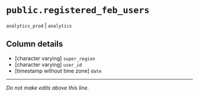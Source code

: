 # `public.registered_feb_users`
`analytics_prod` | `analytics`

## Column details
* [character varying] `super_region`
* [character varying] `user_id`
* [timestamp without time zone] `date`

-------------------------------------------------------------------------------
*Do not make edits above this line.*
